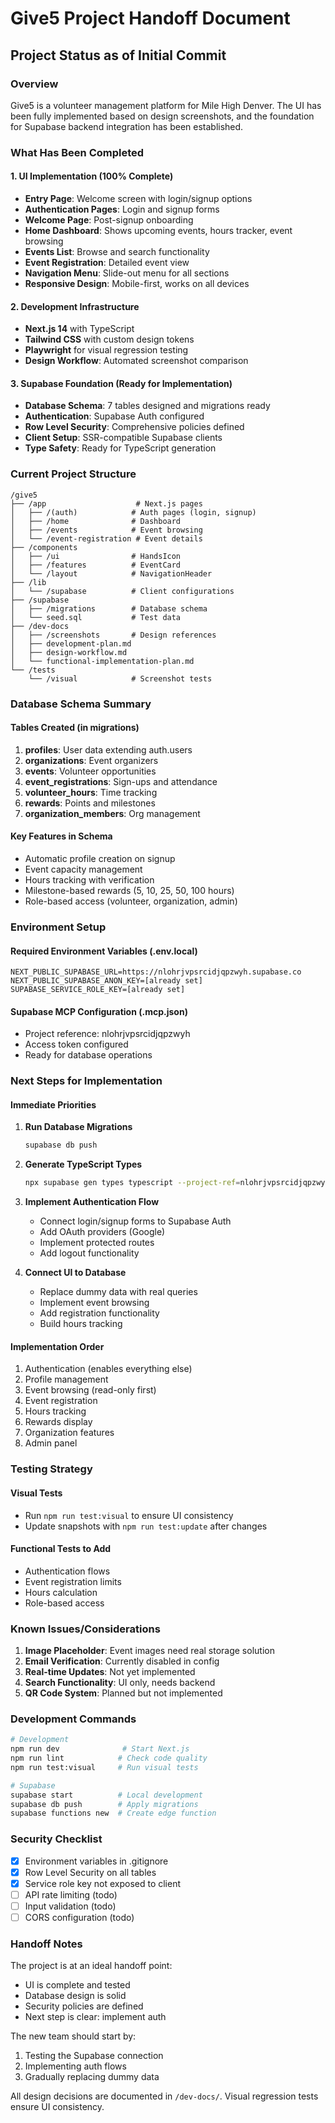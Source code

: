 # Give5 Project Handoff Document

## Project Status as of Initial Commit

### Overview
Give5 is a volunteer management platform for Mile High Denver. The UI has been fully implemented based on design screenshots, and the foundation for Supabase backend integration has been established.

### What Has Been Completed

#### 1. UI Implementation (100% Complete)
- **Entry Page**: Welcome screen with login/signup options
- **Authentication Pages**: Login and signup forms
- **Welcome Page**: Post-signup onboarding
- **Home Dashboard**: Shows upcoming events, hours tracker, event browsing
- **Events List**: Browse and search functionality
- **Event Registration**: Detailed event view
- **Navigation Menu**: Slide-out menu for all sections
- **Responsive Design**: Mobile-first, works on all devices

#### 2. Development Infrastructure
- **Next.js 14** with TypeScript
- **Tailwind CSS** with custom design tokens
- **Playwright** for visual regression testing
- **Design Workflow**: Automated screenshot comparison

#### 3. Supabase Foundation (Ready for Implementation)
- **Database Schema**: 7 tables designed and migrations ready
- **Authentication**: Supabase Auth configured
- **Row Level Security**: Comprehensive policies defined
- **Client Setup**: SSR-compatible Supabase clients
- **Type Safety**: Ready for TypeScript generation

### Current Project Structure
```
/give5
├── /app                    # Next.js pages
│   ├── /(auth)            # Auth pages (login, signup)
│   ├── /home              # Dashboard
│   ├── /events            # Event browsing
│   └── /event-registration # Event details
├── /components
│   ├── /ui                # HandsIcon
│   ├── /features          # EventCard
│   └── /layout            # NavigationHeader
├── /lib
│   └── /supabase          # Client configurations
├── /supabase
│   ├── /migrations        # Database schema
│   └── seed.sql           # Test data
├── /dev-docs
│   ├── /screenshots       # Design references
│   ├── development-plan.md
│   ├── design-workflow.md
│   └── functional-implementation-plan.md
└── /tests
    └── /visual            # Screenshot tests
```

### Database Schema Summary

#### Tables Created (in migrations)
1. **profiles**: User data extending auth.users
2. **organizations**: Event organizers
3. **events**: Volunteer opportunities
4. **event_registrations**: Sign-ups and attendance
5. **volunteer_hours**: Time tracking
6. **rewards**: Points and milestones
7. **organization_members**: Org management

#### Key Features in Schema
- Automatic profile creation on signup
- Event capacity management
- Hours tracking with verification
- Milestone-based rewards (5, 10, 25, 50, 100 hours)
- Role-based access (volunteer, organization, admin)

### Environment Setup

#### Required Environment Variables (.env.local)
```
NEXT_PUBLIC_SUPABASE_URL=https://nlohrjvpsrcidjqpzwyh.supabase.co
NEXT_PUBLIC_SUPABASE_ANON_KEY=[already set]
SUPABASE_SERVICE_ROLE_KEY=[already set]
```

#### Supabase MCP Configuration (.mcp.json)
- Project reference: nlohrjvpsrcidjqpzwyh
- Access token configured
- Ready for database operations

### Next Steps for Implementation

#### Immediate Priorities
1. **Run Database Migrations**
   ```bash
   supabase db push
   ```

2. **Generate TypeScript Types**
   ```bash
   npx supabase gen types typescript --project-ref=nlohrjvpsrcidjqpzwyh > lib/types/supabase.ts
   ```

3. **Implement Authentication Flow**
   - Connect login/signup forms to Supabase Auth
   - Add OAuth providers (Google)
   - Implement protected routes
   - Add logout functionality

4. **Connect UI to Database**
   - Replace dummy data with real queries
   - Implement event browsing
   - Add registration functionality
   - Build hours tracking

#### Implementation Order
1. Authentication (enables everything else)
2. Profile management
3. Event browsing (read-only first)
4. Event registration
5. Hours tracking
6. Rewards display
7. Organization features
8. Admin panel

### Testing Strategy

#### Visual Tests
- Run `npm run test:visual` to ensure UI consistency
- Update snapshots with `npm run test:update` after changes

#### Functional Tests to Add
- Authentication flows
- Event registration limits
- Hours calculation
- Role-based access

### Known Issues/Considerations

1. **Image Placeholder**: Event images need real storage solution
2. **Email Verification**: Currently disabled in config
3. **Real-time Updates**: Not yet implemented
4. **Search Functionality**: UI only, needs backend
5. **QR Code System**: Planned but not implemented

### Development Commands

```bash
# Development
npm run dev              # Start Next.js
npm run lint            # Check code quality
npm run test:visual     # Run visual tests

# Supabase
supabase start          # Local development
supabase db push        # Apply migrations
supabase functions new  # Create edge function
```

### Security Checklist
- [x] Environment variables in .gitignore
- [x] Row Level Security on all tables
- [x] Service role key not exposed to client
- [ ] API rate limiting (todo)
- [ ] Input validation (todo)
- [ ] CORS configuration (todo)

### Handoff Notes

The project is at an ideal handoff point:
- UI is complete and tested
- Database design is solid
- Security policies are defined
- Next step is clear: implement auth

The new team should start by:
1. Testing the Supabase connection
2. Implementing auth flows
3. Gradually replacing dummy data

All design decisions are documented in `/dev-docs/`.
Visual regression tests ensure UI consistency.